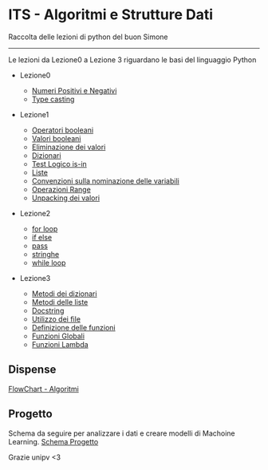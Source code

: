 # ITS - Algoritmi e Strutture Dati

Raccolta delle lezioni di python del buon Simone

---

Le lezioni da Lezione0 a Lezione 3 riguardano le basi del linguaggio Python

- Lezione0
  - [Numeri Positivi e Negativi](Lezione0/Modules/PositivoNegativo.py)
  - [Type casting](Lezione0/Modules/TypeCasting.py)

- Lezione1
  - [Operatori booleani](Lezione1/Modules/boolean_operators.py)
  - [Valori booleani](Lezione1/Modules/boolean_values.py)
  - [Eliminazione dei valori](Lezione1/Modules/delete_items.py)
  - [Dizionari](Lezione1/Modules/dizionari.py)
  - [Test Logico is-in](Lezione1/Modules/is_in.py)
  - [Liste](Lezione1/Modules/liste.py)
  - [Convenzioni sulla nominazione delle variabili](Lezione1/Modules/name_variable.py)
  - [Operazioni Range](Lezione1/Modules/range_operazioni.py)
  - [Unpacking dei valori](Lezione1/Modules/unpacking.py)

- Lezione2
  - [for loop](Lezione2/Modules/for_module.py)
  - [if else](Lezione2/Modules/ifelse.py)
  - [pass](Lezione2/Modules/pass_module.py)
  - [stringhe](Lezione2/Modules/stringhe.py)
  - [while loop](Lezione2/Modules/while_module.py)

- Lezione3
  - [Metodi dei dizionari](Lezione3/Modules/dict_method.py)
  - [Metodi delle liste](Lezione3/Modules/list_methods.py)
  - [Docstring](Lezione3/Modules/docs.py)
  - [Utilizzo dei file](Lezione3/Modules/file.py)
  - [Definizione delle funzioni](Lezione3/Modules/functions.py)
  - [Funzioni Globali](Lezione3/Modules/globals.py)
  - [Funzioni Lambda](Lezione3/Modules/lambdas.py)

## Dispense

[FlowChart - Algoritmi](https://robot.unipv.it/toolleeo/teaching/docs_fdi/fdi_flowchart.pdf)

## Progetto
Schema da seguire per analizzare i dati e creare modelli di Machoine Learning. [Schema Progetto](Projects/data_alzhaimer.ows)

Grazie unipv <3
